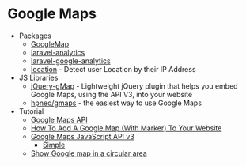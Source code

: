 # Google Maps
* Packages
    - [GoogleMap](http://goo.gl/lSkT6D)
    - [laravel-analytics](http://goo.gl/o6VNHj)
    - [laravel-google-analytics](http://goo.gl/Ix2zbm)
    - [location](http://goo.gl/jNHpcX) - Detect user Location by their IP Address
* JS Libraries
    - [jQuery-gMap](http://goo.gl/zTFgBS) - Lightweight jQuery plugin that helps you embed Google Maps, using the API V3, into your website
    - [hpneo/gmaps](http://goo.gl/TwiA35) - the easiest way to use Google Maps
* Tutorial
    - [Google Maps API](http://goo.gl/j7LMab)
    - [How To Add A Google Map (With Marker) To Your Website](http://goo.gl/HpjWEY)
    - [Google Maps JavaScript API v3](http://goo.gl/P79gyk)
        - [Simple](http://goo.gl/NCYPc0)
    - [Show Google map in a circular area](http://goo.gl/EDKKXk)
